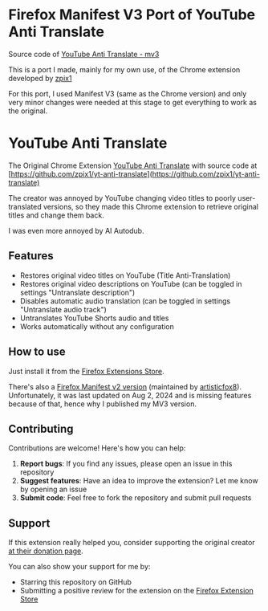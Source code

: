 # Firefox Manifest V3 Port of YouTube Anti Translate

Source code of [YouTube Anti Translate - mv3](https://addons.mozilla.org/firefox/addon/youtube-anti-translate-mv3/)

This is a port I made, mainly for my own use, of the Chrome extension developed by [zpix1](https://github.com/zpix1)

For this port, I used Manifest V3 (same as the Chrome version) and only very minor changes were needed at this stage to get everything to work as the original.

# YouTube Anti Translate

The Original Chrome Extension [YouTube Anti Translate](https://chrome.google.com/webstore/detail/yt-anti-translate/ndpmhjnlfkgfalaieeneneenijondgag) with source code at [https://github.com/zpix1/yt-anti-translate](https://github.com/zpix1/yt-anti-translate)

The creator was annoyed by YouTube changing video titles to poorly user-translated versions, so they made this Chrome extension to retrieve original titles and change them back.

I was even more annoyed by AI Autodub.

## Features

- Restores original video titles on YouTube (Title Anti-Translation)
- Restores original video descriptions on YouTube (can be toggled in settings "Untranslate description")
- Disables automatic audio translation (can be toggled in settings "Untranslate audio track")
- Untranslates YouTube Shorts audio and titles
- Works automatically without any configuration

## How to use

Just install it from the [Firefox Extensions Store](https://addons.mozilla.org/firefox/addon/youtube-anti-translate-mv3/).

There's also a [Firefox Manifest v2 version](https://addons.mozilla.org/firefox/addon/youtube-anti-translate/) (maintained by [artisticfox8](https://github.com/artisticfox8/)). Unfortunately, it was last updated on Aug 2, 2024 and is missing features because of that, hence why I published my MV3 version.

## Contributing

Contributions are welcome! Here's how you can help:

1. **Report bugs**: If you find any issues, please open an issue in this repository
2. **Suggest features**: Have an idea to improve the extension? Let me know by opening an issue
3. **Submit code**: Feel free to fork the repository and submit pull requests

## Support

If this extension really helped you, consider supporting the original creator [at their donation page](https://zpix1.github.io/donate/).

You can also show your support for me by:

- Starring this repository on GitHub
- Submitting a positive review for the extension on the [Firefox Extension Store](https://addons.mozilla.org/firefox/addon/youtube-anti-translate-mv3/)
